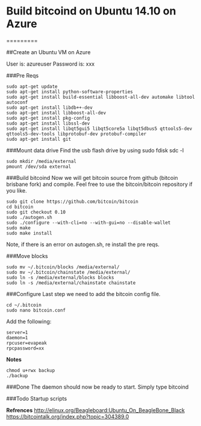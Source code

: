 # Build bitcoind on Ubuntu 14.10 on Azure
=========

##Create an Ubuntu VM on Azure

User is: azureuser
Password is: xxx

###Pre Reqs
```
sudo apt-get update
sudo apt-get install python-software-properties
sudo apt-get install build-essential libboost-all-dev automake libtool autoconf
sudo apt-get install libdb++-dev
sudo apt-get install libboost-all-dev
sudo apt-get install pkg-config
sudo apt-get install libssl-dev
sudo apt-get install libqt5gui5 libqt5core5a libqt5dbus5 qttools5-dev qttools5-dev-tools libprotobuf-dev protobuf-compiler
sudo apt-get install git
```

###Mount data drive
Find the usb flash drive by using sudo fdisk sdc -l
```
sudo mkdir /media/external
pmount /dev/sda external
```

###Build bitcoind
Now we will get bitcoin source from github (bitcoin brisbane fork) and compile.  Feel free to use the bitcoin/bitcoin repository if you like.
```
sudo git clone https://github.com/bitcoin/bitcoin
cd bitcoin
sudo git checkout 0.10
sudo ./autogen.sh
sudo ./configure --with-cli=no --with-gui=no --disable-wallet
sudo make 
sudo make install
```

Note, if there is an error on autogen.sh, re install the pre reqs.

###Move blocks
```
sudo mv ~/.bitcoin/blocks /media/external/
sudo mv ~/.bitcoin/chainstate /media/external/
sudo ln -s /media/external/blocks blocks
sudo ln -s /media/external/chainstate chainstate
```

###Configure
Last step we need to add the bitcoin config file.
```
cd ~/.bitcoin
sudo nano bitcoin.conf
```

Add the following:
```
server=1
daemon=1
rpcuser=evapeak
rpcpassword=xx
```

**Notes**
```
chmod u+rwx backup
./backup
```

###Done
The daemon should now be ready to start.  Simply type bitcoind

###Todo
Startup scripts

**Refrences**
http://elinux.org/Beagleboard:Ubuntu_On_BeagleBone_Black
https://bitcointalk.org/index.php?topic=304389.0
